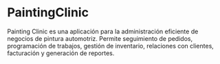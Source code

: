 # PaintingClinic
Painting Clinic es una aplicación para la administración eficiente de negocios de pintura automotriz. Permite seguimiento de pedidos, programación de trabajos, gestión de inventario, relaciones con clientes, facturación y generación de reportes.

